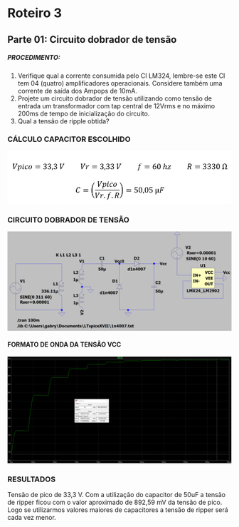 # Roteiro 3

## Parte 01: Circuito dobrador de tensão

##### PROCEDIMENTO:

1. Verifique qual a corrente consumida pelo CI LM324, lembre-se este CI tem 04 (quatro) amplificadores operacionais. Considere também uma corrente de saída dos Ampops de 10mA.
2. Projete um circuito dobrador de tensão utilizando como tensão de entrada um transformador com tap central de 12Vrms e no máximo 200ms de tempo de inicialização do circuito.
3. Qual a tensão de ripple obtida?

### CÁLCULO CAPACITOR ESCOLHIDO

![calculocapacitor](/resources/imagens/relatorio3/parte1/calculocapacitor.png)

### CIRCUITO DOBRADOR DE TENSÃO

![circuitodobrador](/resources/imagens/relatorio3/parte1/circuitodobrador.png)

#### FORMATO DE ONDA DA TENSÃO VCC

![formaondadobrador](/resources/imagens/relatorio3/parte1/formaondadobrador.png)

### RESULTADOS

Tensão de pico de 33,3 V. Com a utilização do capacitor de 50uF a tensão de ripper ficou com o valor aproximado de 892,59 mV da tensão de pico. Logo se utilizarmos valores maiores de capacitores a tensão de ripper será cada vez menor.
